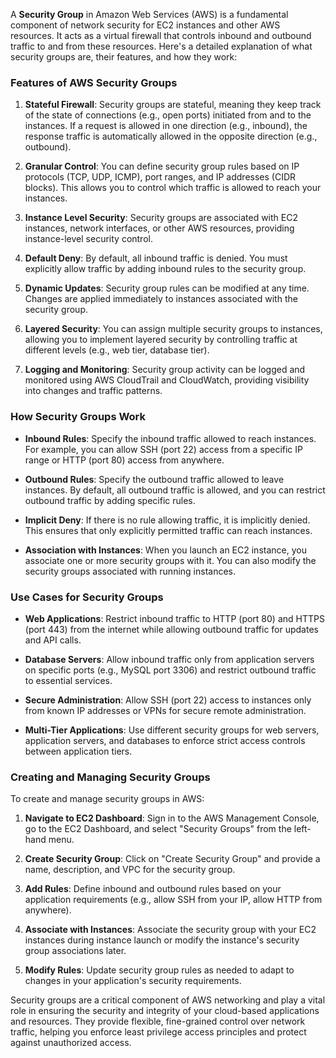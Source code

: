 A **Security Group** in Amazon Web Services (AWS) is a fundamental component of network security for EC2 instances and other AWS resources. It acts as a virtual firewall that controls inbound and outbound traffic to and from these resources. Here's a detailed explanation of what security groups are, their features, and how they work:

### Features of AWS Security Groups

1. **Stateful Firewall**: Security groups are stateful, meaning they keep track of the state of connections (e.g., open ports) initiated from and to the instances. If a request is allowed in one direction (e.g., inbound), the response traffic is automatically allowed in the opposite direction (e.g., outbound).

2. **Granular Control**: You can define security group rules based on IP protocols (TCP, UDP, ICMP), port ranges, and IP addresses (CIDR blocks). This allows you to control which traffic is allowed to reach your instances.

3. **Instance Level Security**: Security groups are associated with EC2 instances, network interfaces, or other AWS resources, providing instance-level security control.

4. **Default Deny**: By default, all inbound traffic is denied. You must explicitly allow traffic by adding inbound rules to the security group.

5. **Dynamic Updates**: Security group rules can be modified at any time. Changes are applied immediately to instances associated with the security group.

6. **Layered Security**: You can assign multiple security groups to instances, allowing you to implement layered security by controlling traffic at different levels (e.g., web tier, database tier).

7. **Logging and Monitoring**: Security group activity can be logged and monitored using AWS CloudTrail and CloudWatch, providing visibility into changes and traffic patterns.

### How Security Groups Work

- **Inbound Rules**: Specify the inbound traffic allowed to reach instances. For example, you can allow SSH (port 22) access from a specific IP range or HTTP (port 80) access from anywhere.

- **Outbound Rules**: Specify the outbound traffic allowed to leave instances. By default, all outbound traffic is allowed, and you can restrict outbound traffic by adding specific rules.

- **Implicit Deny**: If there is no rule allowing traffic, it is implicitly denied. This ensures that only explicitly permitted traffic can reach instances.

- **Association with Instances**: When you launch an EC2 instance, you associate one or more security groups with it. You can also modify the security groups associated with running instances.

### Use Cases for Security Groups

- **Web Applications**: Restrict inbound traffic to HTTP (port 80) and HTTPS (port 443) from the internet while allowing outbound traffic for updates and API calls.

- **Database Servers**: Allow inbound traffic only from application servers on specific ports (e.g., MySQL port 3306) and restrict outbound traffic to essential services.

- **Secure Administration**: Allow SSH (port 22) access to instances only from known IP addresses or VPNs for secure remote administration.

- **Multi-Tier Applications**: Use different security groups for web servers, application servers, and databases to enforce strict access controls between application tiers.

### Creating and Managing Security Groups

To create and manage security groups in AWS:

1. **Navigate to EC2 Dashboard**: Sign in to the AWS Management Console, go to the EC2 Dashboard, and select "Security Groups" from the left-hand menu.

2. **Create Security Group**: Click on "Create Security Group" and provide a name, description, and VPC for the security group.

3. **Add Rules**: Define inbound and outbound rules based on your application requirements (e.g., allow SSH from your IP, allow HTTP from anywhere).

4. **Associate with Instances**: Associate the security group with your EC2 instances during instance launch or modify the instance's security group associations later.

5. **Modify Rules**: Update security group rules as needed to adapt to changes in your application's security requirements.

Security groups are a critical component of AWS networking and play a vital role in ensuring the security and integrity of your cloud-based applications and resources. They provide flexible, fine-grained control over network traffic, helping you enforce least privilege access principles and protect against unauthorized access.